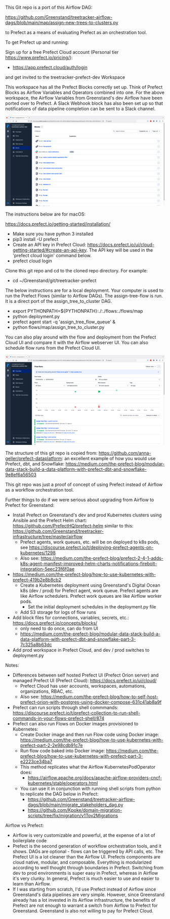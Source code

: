 This Git repo is a port of this Airflow DAG:

https://github.com/Greenstand/treetracker-airflow-dags/blob/main/map/assign-new-trees-to-clusters.py

to Prefect as a means of evaluating Prefect as an orchestration tool.

To get Prefect up and running:

Sign up for a free Prefect Cloud account (Personal tier https://www.prefect.io/pricing/):

- https://app.prefect.cloud/auth/login

and get invited to the treetracker-prefect-dev Workspace

This workspace has all the Prefect Blocks correctly set up. Think of Prefect Blocks as Airflow Variables and Operators combined into one. For the above workspace, the Airflow Variables from Greenstand's dev Airflow have been ported over to Prefect. A Slack Webhook block has also been set up so that notifications of data pipeline completion can be sent to a Slack channel.

![alt text](https://github.com/huang-pan/treetracker-prefect/blob/master/prefect%20blocks.png?raw=true)


The instructions below are for macOS:

https://docs.prefect.io/getting-started/installation/
- Make sure you have python 3 installed
- pip3 install -U prefect
- Create an API key in Prefect Cloud: https://docs.prefect.io/ui/cloud-getting-started/#create-an-api-key. The API key will be used in the 'prefect cloud login' command below.
- prefect cloud login

Clone this git repo and cd to the cloned repo directory. For example:

- cd ~/Greenstand/git/treetracker-prefect

The below instructions are for a local deployment. Your computer is used to run the Prefect Flows (similar to Airflow DAGs). The assign-tree-flow is run. It is a direct port of the assign_tree_to_cluster DAG.
- export PYTHONPATH=${PYTHONPATH}:./:./flows:./flows/map
- python deployment.py
- prefect agent start -q 'assign_tree_flow_queue' &
- python flows/map/assign_tree_to_cluster.py

You can also play around with the flow and deployment from the Prefect Cloud UI and compare it with the Airflow webserver UI. You can also schedule flow runs from the Prefect Cloud UI.

![alt text](https://github.com/huang-pan/treetracker-prefect/blob/master/prefect%20flow%20runs.png?raw=true)


The structure of this git repo is copied from: https://github.com/anna-geller/prefect-dataplatform: an excellent example of how you would use Prefect, dbt, and Snowflake: https://medium.com/the-prefect-blog/modular-data-stack-build-a-data-platform-with-prefect-dbt-and-snowflake-9e8ef6a56503

This git repo was just a proof of concept of using Prefect instead of Airflow as a workflow orchestration tool.

Further things to do if we were serious about upgrading from Airflow to Prefect for Greenstand:

- Install Prefect on Greenstand's dev and prod Kubernetes clusters using Ansible and the Prefect Helm chart: https://github.com/PrefectHQ/prefect-helm similar to this: https://github.com/Greenstand/treetracker-infrastructure/tree/master/airflow
  - Prefect agents, work queues, etc. will be on deployed to k8s pods, see https://discourse.prefect.io/t/deploying-prefect-agents-on-kubernetes/1298
  - Also see: https://medium.com/the-prefect-blog/prefect-2-4-1-adds-k8s-agent-manifest-improved-helm-charts-notifications-firebolt-integration-5eec23f6f0ae
- https://medium.com/the-prefect-blog/how-to-use-kubernetes-with-prefect-419b2e8b8cb2
    - Create a Kubernetes deployment using Greenstand's Digital Ocean k8s (dev / prod) for Prefect agent, work queue. Prefect agents are like Airflow schedulers. Prefect work queues are like Airflow worker pods.
	    - Set the initial deployment schedules in the deployment.py file
    - Add S3 storage for logs of flow runs
- Add block files for connections, variables, secrets, etc.: https://docs.prefect.io/concepts/blocks/
	- only need to do once, can do from UI
	- https://medium.com/the-prefect-blog/modular-data-stack-build-a-data-platform-with-prefect-dbt-and-snowflake-part-3-7c325a8b63dc
- Add prod workspace in Prefect Cloud, and dev / prod switches to deployment.py

Notes:
- Differences between self hosted Prefect UI (Prefect Orion server) and managed Prefect UI (Prefect Cloud): https://docs.prefect.io/ui/cloud/
	- Prefect Cloud has user accounts, workspaces, automations, organizations, RBAC, etc.
	- Also see: https://medium.com/the-prefect-blog/how-to-self-host-prefect-orion-with-postgres-using-docker-compose-631c41ab8a9f
- Prefect can run scripts through shell commmands: https://discourse.prefect.io/t/prefect-collection-to-run-shell-commands-in-your-flows-prefect-shell/874
- Prefect can also run Flows on Docker images provisioned to Kubernetes: 
  - Create Docker image and then run Flow code using Docker image: https://medium.com/the-prefect-blog/how-to-use-kubernetes-with-prefect-part-2-2e98cdb91c7e
  - Run flow code baked into Docker image: https://medium.com/the-prefect-blog/how-to-use-kubernetes-with-prefect-part-3-e2223ce34ba7
  - This method replicates what the Airflow KubernetesPodOperator does:
  	- https://airflow.apache.org/docs/apache-airflow-providers-cncf-kubernetes/stable/operators.html
  - You can use it in conjunction with running shell scripts from python to replicate the DAG below in Prefect:
	- https://github.com/Greenstand/treetracker-airflow-dags/blob/main/migrate_stakeholders_dag.py
	- https://github.com/Kpoke/domain-migration-scripts/tree/fix/migration/v1Tov2Migrations


Airflow vs Prefect:
- Airflow is very customizable and powerful, at the expense of a lot of boilerplate code
- Prefect is the second generation of workflow orchestration tools, and it shows. DAGs are optional - flows can be triggered by API calls, etc. The Prefect UI is a lot cleaner than the Airflow UI. Prefects components are cloud native, modular, and composable. Everything is modularized according to well thought through boundaries in Prefect. Switching from dev to prod environments is super easy in Prefect, whereas in Airflow it's very clunky. In general, Prefect is much easier to use and easier to learn than Airflow.
- If I was starting from scratch, I'd use Prefect instead of Airflow since Greenstand's data pipelines are very simple. However, since Greenstand already has a lot invested in its Airflow infrastructure, the benefits of Prefect are not enough to warrant a switch from Airflow to Prefect for Greenstand. Greenstand is also not willing to pay for Prefect Cloud.
